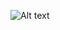 ![Alt text](https://github.com/aboimpinto/Avalonia.RoundCornerWindow/Screenshots/WindowWithRoundCorners.jpg "Window with round corners")